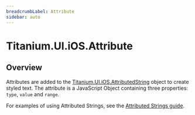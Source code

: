 ```yaml
---
breadcrumbLabel: Attribute
sidebar: auto
---
```


# Titanium.UI.iOS.Attribute

<ProxySummary/>

## Overview

Attributes are added to the [Titanium.UI.iOS.AttributedString](Titanium.UI.iOS.AttributedString) object to create
styled text. The attribute is a JavaScript Object containing three properties:
`type`, `value` and `range`.

For examples of using Attributed Strings, see the
[Attributed Strings guide](https://docs.appcelerator.com/platform/latest/#!/api/Titanium.UI.iOS.AttributedString).

<ApiDocs/>
